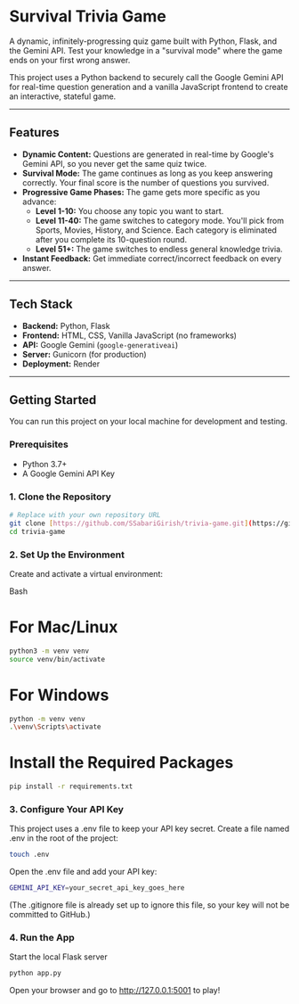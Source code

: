 # Survival Trivia Game

A dynamic, infinitely-progressing quiz game built with Python, Flask, and the Gemini API. Test your knowledge in a "survival mode" where the game ends on your first wrong answer.

This project uses a Python backend to securely call the Google Gemini API for real-time question generation and a vanilla JavaScript frontend to create an interactive, stateful game.

---

## Features

* **Dynamic Content:** Questions are generated in real-time by Google's Gemini API, so you never get the same quiz twice.
* **Survival Mode:** The game continues as long as you keep answering correctly. Your final score is the number of questions you survived.
* **Progressive Game Phases:** The game gets more specific as you advance:
    * **Level 1-10:** You choose any topic you want to start.
    * **Level 11-40:** The game switches to category mode. You'll pick from Sports, Movies, History, and Science. Each category is eliminated after you complete its 10-question round.
    * **Level 51+:** The game switches to endless general knowledge trivia.
* **Instant Feedback:** Get immediate correct/incorrect feedback on every answer.

---

## Tech Stack

* **Backend:** Python, Flask
* **Frontend:** HTML, CSS, Vanilla JavaScript (no frameworks)
* **API:** Google Gemini (`google-generativeai`)
* **Server:** Gunicorn (for production)
* **Deployment:** Render

---

## Getting Started

You can run this project on your local machine for development and testing.

### Prerequisites

* Python 3.7+
* A Google Gemini API Key

### 1. Clone the Repository
```bash
# Replace with your own repository URL
git clone [https://github.com/SSabariGirish/trivia-game.git](https://github.com/SSabariGirish/trivia-game.git)
cd trivia-game
```

### 2. Set Up the Environment
Create and activate a virtual environment:

Bash

# For Mac/Linux
```bash
python3 -m venv venv
source venv/bin/activate
```

# For Windows
```bash
python -m venv venv
.\venv\Scripts\activate
```

# Install the Required Packages
```bash
pip install -r requirements.txt
```

### 3. Configure Your API Key

This project uses a .env file to keep your API key secret.
Create a file named .env in the root of the project:
```bash
touch .env
```

Open the .env file and add your API key:
```bash
GEMINI_API_KEY=your_secret_api_key_goes_here
```
(The .gitignore file is already set up to ignore this file, so your key will not be committed to GitHub.)


### 4. Run the App

Start the local Flask server
```bash
python app.py
```
Open your browser and go to http://127.0.0.1:5001 to play!